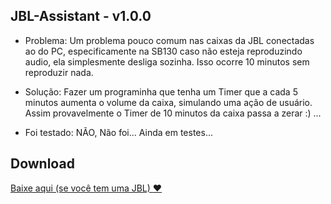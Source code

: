 ## JBL-Assistant - v1.0.0

- Problema: Um problema pouco comum nas caixas da JBL conectadas ao  do PC, especificamente na SB130 caso não esteja reproduzindo audio, ela simplesmente desliga sozinha. Isso ocorre 10 minutos sem reproduzir nada.
- Solução: Fazer um programinha que tenha um Timer que a cada 5 minutos aumenta o volume da caixa, simulando uma ação de usuário. Assim provavelmente o Timer de 10 minutos da caixa passa a zerar :) ...

- Foi testado: NÃO, Não foi... Ainda em testes...

## Download

[Baixe aqui (se você tem uma JBL) :heart:](https://github.com/mdnb-boss/JBL-Assistant/raw/master/bin/Release/net5.0-windows/publish/JBL_assistant.exe)